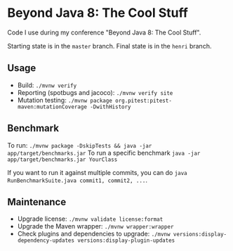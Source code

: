 # Beyond Java 8: The Cool Stuff

Code I use during my conference "Beyond Java 8: The Cool Stuff".

Starting state is in the `master` branch.
Final state is in the `henri` branch.

## Usage

* Build: `./mvnw verify`
* Reporting (spotbugs and jacoco): `./mvnw verify site`
* Mutation testing: `./mvnw package org.pitest:pitest-maven:mutationCoverage -DwithHistory`

## Benchmark

To run: `./mvnw package -DskipTests && java -jar app/target/benchmarks.jar`
To run a specific benchmark `java -jar app/target/benchmarks.jar YourClass`

If you want to run it against multiple commits, you can do `java RunBenchmarkSuite.java commit1, commit2, ...`.

## Maintenance

* Upgrade license: `./mvnw validate license:format`
* Upgrade the Maven wrapper: `./mvnw wrapper:wrapper`
* Check plugins and dependencies to upgrade: `./mvnw versions:display-dependency-updates versions:display-plugin-updates`
